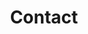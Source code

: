 ---
title: "Contact"
logo: "/img/logo.svg"
description: Contactez nous pour un devis pour vos diagnostics immobiliers obligatoires.
imageUrl: /img/about-jumbotron.jpg
---